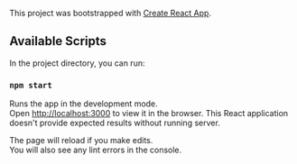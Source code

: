 This project was bootstrapped with [Create React App](https://github.com/facebook/create-react-app).

## Available Scripts

In the project directory, you can run:

### `npm start`

Runs the app in the development mode.<br />
Open [http://localhost:3000](http://localhost:3000) to view it in the browser.
This React application doesn't provide expected results without running server.

The page will reload if you make edits.<br />
You will also see any lint errors in the console.
